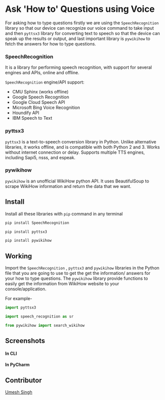 # Ask 'How to' Questions using Voice

For asking how to type questions firstly we are using the `SpeechRecognition` library so that our device can recognize our voice command to take input and then `pyttsx3` library for converting text to speech so that the device can speak up the results or output, and last important library is `pywikihow` to fetch the answers for how to type questions. 

### SpeechRecognition

It is a library for performing speech recognition, with support for several engines and APIs, online and offline.

`SpeechRecognition` engine/API support:

- CMU Sphinx (works offline)
- Google Speech Recognition
- Google Cloud Speech API
- Microsoft Bing Voice Recognition
- Houndify API
- IBM Speech to Text

### pyttsx3 

`pyttsx3` is a text-to-speech conversion library in Python. Unlike alternative libraries, it works offline, and is compatible with both Python 2 and 3. Works without internet connection or delay. Supports multiple TTS engines, including Sapi5, nsss, and espeak.

### pywikihow

`pywikihow` is an unofficial WikiHow python API. It uses BeautifulSoup to scrape WikiHow information and return the data that we want.

## Install

Install all these libraries with `pip` command in any terminal

```python
pip install SpeechRecognition

pip install pyttsx3

pip install pywikihow
```

## Working

Import the `SpeechRecognition` , `pyttsx3` and `pywikihow` libraries in the Python file that you are going to use to get the get the information/ answers for your how to type questions. The `pywikihow` library provide functions to easily get the information from WikiHow website to your console/application.

For example-

```python
import pyttsx3                                      

import speech_recognition as sr                     

from pywikihow import search_wikihow                
```

## Screenshots

#### In CLI



#### In PyCharm


## Contributor
<a href="https://github.com/Umesh-01">Umesh Singh</a>
